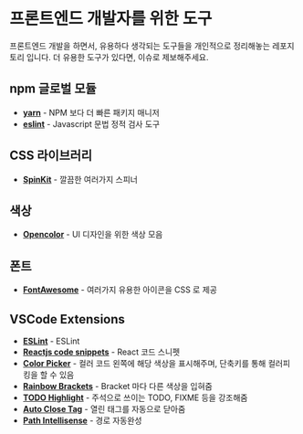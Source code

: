 # 프론트엔드 개발자를 위한 도구
프론트엔드 개발을 하면서, 유용하다 생각되는 도구들을 개인적으로 정리해놓는 레포지토리 입니다. 더 유용한 도구가 있다면, 이슈로 제보해주세요.

## npm 글로벌 모듈
* [**yarn**](https://yarnpkg.com/lang/en/) - NPM 보다 더 빠른 패키지 매니저
* [**eslint**](https://www.npmjs.com/package/eslint) - Javascript 문법 정적 검사 도구

## CSS 라이브러리
* [**SpinKit**](http://tobiasahlin.com/spinkit/) - 깔끔한 여러가지 스피너

## 색상
* [**Opencolor**](https://yeun.github.io/open-color/) - UI 디자인을 위한 색상 모음

## 폰트
* [**FontAwesome**](https://fontawesome.com/) - 여러가지 유용한 아이콘을 CSS 로 제공

## VSCode Extensions
* [**ESLint**](https://marketplace.visualstudio.com/items?itemName=dbaeumer.vscode-eslint) - ESLint
* [**Reactjs code snippets**](https://github.com/xabikos/vscode-react) - React 코드 스니펫
* [**Color Picker**](https://github.com/anseki/vscode-color) - 컬러 코드 왼쪽에 해당 색상을 표시해주며, 단축키를 통해 컬러피킹을 할 수 있음
* [**Rainbow Brackets**](https://marketplace.visualstudio.com/items?itemName=2gua.rainbow-brackets) - Bracket 마다 다른 색상을 입혀줌
* [**TODO Highlight**](https://marketplace.visualstudio.com/items?itemName=wayou.vscode-todo-highlight) - 주석으로 쓰이는 TODO, FIXME 등을 강조해줌
* [**Auto Close Tag**](https://marketplace.visualstudio.com/items?itemName=formulahendry.auto-close-tag) - 열린 태그를 자동으로 닫아줌
* [**Path Intellisense**](https://marketplace.visualstudio.com/items?itemName=christian-kohler.path-intellisense) - 경로 자동완성
